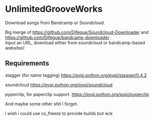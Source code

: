 UnlimitedGrooveWorks
====================

Download songs from Bandcamp or Soundcloud.

Big merge of https://github.com/Difegue/Soundcloud-Downloader and https://github.com/Difegue/bandcamp-downloader .  
Input an URL, download either from soundcloud or bandcamp-based websites!

Requirements
------------

stagger (for name tagging)
https://pypi.python.org/pypi/stagger/0.4.2

soundcloud
https://pypi.python.org/pypi/soundcloud

pyperclip, for paperclip support.
https://pypi.python.org/pypi/pyperclip

And maybe some other shit I forgot.  

i wish i could use cx_freeze to provide builds but w/e
